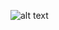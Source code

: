 ![alt text](https://user-images.githubusercontent.com/43348980/47656841-396cb800-db90-11e8-84e9-7b8a325e4728.PNG)
